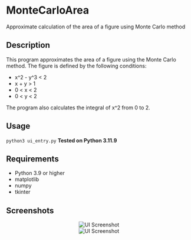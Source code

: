 # MonteCarloArea
 Approximate calculation of the area of a figure using Monte Carlo method

## Description
This program approximates the area of a figure using the Monte Carlo method. The figure is defined by the following conditions:
- x^2 - y^3 < 2
- x + y > 1
- 0 < x < 2
- 0 < y < 2

The program also calculates the integral of x^2 from 0 to 2.

## Usage
```python3 ui_entry.py```
**Tested on Python 3.11.9**

## Requirements
- Python 3.9 or higher
- matplotlib
- numpy
- tkinter

## Screenshots
<div align="center">
    <img src="assets/ui_home.png" alt="UI Screenshot" />
</div>
<div align="center">
    <img src="assets/ui_1000_pic.png" alt="UI Screenshot" />
</div>
